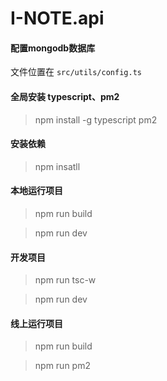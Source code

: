 # I-NOTE.api

#### 配置mongodb数据库

文件位置在 `src/utils/config.ts`

#### 全局安装 typescript、pm2

> npm install -g typescript pm2

#### 安装依赖

> npm insatll

#### 本地运行项目

> npm run build

> npm run dev

#### 开发项目

> npm run tsc-w

> npm run dev

#### 线上运行项目

> npm run build

> npm run pm2
